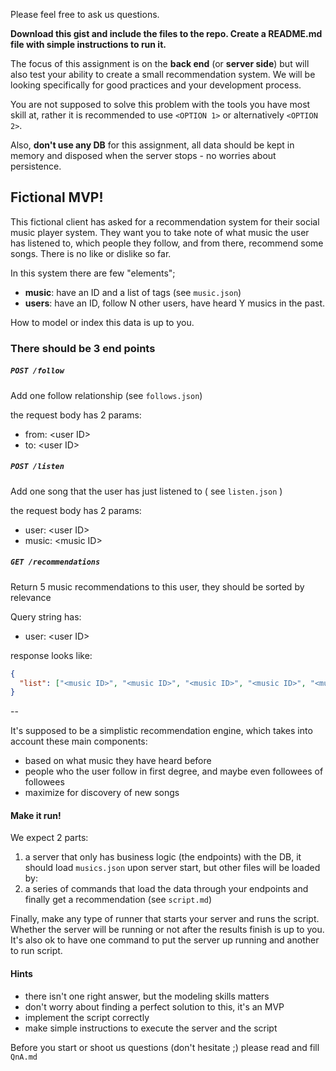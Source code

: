 Please feel free to ask us questions.

**Download this gist and include the files to the repo. Create a README.md file with simple instructions to run it.**

The focus of this assignment is on the **back end** (or **server side**) but will also test your ability to create a small recommendation system. We will be looking specifically for good practices and your development process.

You are not supposed to solve this problem with the tools you have most skill at, rather it is recommended to use `<OPTION 1>` or alternatively `<OPTION 2>`.

Also, **don't use any DB** for this assignment, all data should be kept in memory and disposed when the server stops - no worries about persistence.

## Fictional MVP!

This fictional client has asked for a recommendation system for their social music player system.
They want you to take note of what music the user has listened to, which people they follow, and from there, recommend some songs. There is no like or dislike so far.

In this system there are few "elements"; 

- **music**: have an ID and a list of tags (see `music.json`)
- **users**: have an ID, follow N other users, have heard Y musics in the past. 

How to model or index this data is up to you.

### There should be 3 end points

##### `POST /follow`
Add one follow relationship (see `follows.json`)

the request body has 2 params:
- from: \<user ID\>
- to: \<user ID\>

##### `POST /listen`
Add one song that the user has just listened to ( see `listen.json` )

the request body has 2 params:
- user: \<user ID\>
- music: \<music ID\>

##### `GET /recommendations`
Return 5 music recommendations to this user, they should be sorted by relevance

Query string has:
- user: \<user ID\>

response looks like:

```json
{
  "list": ["<music ID>", "<music ID>", "<music ID>", "<music ID>", "<music ID>"]
}
```

--

It's supposed to be a simplistic recommendation engine, which takes into account these main components:
- based on what music they have heard before
- people who the user follow in first degree, and maybe even followees of followees
- maximize for discovery of new songs

#### Make it run!

We expect 2 parts:

1. a server that only has business logic (the endpoints) with the DB, it should load `musics.json` upon server start, but other files will be loaded by:
2. a series of commands that load the data through your endpoints and finally get a recommendation (see `script.md`)

Finally, make any type of runner that starts your server and runs the script. Whether the server will be running or not after the results finish is up to you. It's also ok to have one command to put the server up running and another to run script.

#### Hints
- there isn't one right answer, but the modeling skills matters
- don't worry about finding a perfect solution to this, it's an MVP
- implement the script correctly
- make simple instructions to execute the server and the script

Before you start or shoot us questions (don't hesitate ;) please read and fill `QnA.md`